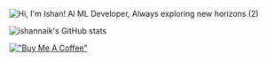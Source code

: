 
<!--

I'm a Student, Developer, and Gamer!!
🔭 Check out my VS Code course: Become A VS Code SuperHero!!
🌱 I’m currently learning everything 🤣
👯 I’m looking to collaborate with other content creators
🥅 2022 Goals: Learn web development
⚡ Fun fact: I love to draw and play guitar / drums
😻 Check out the NFT collection I created: CodeCats
Connect with me:
website    website    website    website    website

Languages and Tools:
-->


![Hi, I'm Ishan! Al   ML Developer, Always exploring new horizons  (2)](https://github.com/Ishannaik/Ishannaik/assets/11766476/fd806fe2-3f9f-4a5a-b66b-f942d30e4130)

![ishannaik's GitHub stats](https://github-readme-stats.vercel.app/api?username=ishannaik&show_icons=true&title_color=ff6f00&icon_color=ff6f00&text_color=585858&bg_color=00000000)

[!["Buy Me A Coffee"](https://www.buymeacoffee.com/assets/img/custom_images/orange_img.png)](https://www.buymeacoffee.com/ishannaik)

<!--
**Ishannaik/Ishannaik** is a ✨ _special_ ✨ repository because its `README.md` (this file) appears on your GitHub profile.

Here are some ideas to get you started:

- 🔭 I’m currently working on ...
- 🌱 I’m currently learning ...
- 👯 I’m looking to collaborate on ...
- 🤔 I’m looking for help with ...
- 💬 Ask me about ...
- 📫 How to reach me: ...
- 😄 Pronouns: ...
- ⚡ Fun fact: ...
-->
